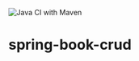 ![Java CI with Maven](https://github.com/mfthmhmmd/spring-book-crud/workflows/Java%20CI%20with%20Maven/badge.svg?branch=master)
# spring-book-crud
